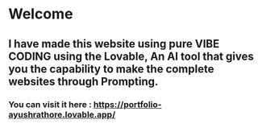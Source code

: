 # Welcome
## I have made this website using pure VIBE CODING using the Lovable, An AI tool that gives you the capability to make the complete websites through Prompting. 

### You can visit it here : https://portfolio-ayushrathore.lovable.app/
